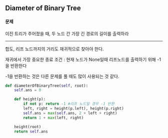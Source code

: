 ## Diameter of Binary Tree

#### 문제

이진 트리가 주어졌을 때, 두 노드 간 가장 긴  경로의 길이를 출력하라

----

합도, 리프 노드까지의 거리도 재귀적으로 찾아야 한다.

재귀에서 가장 중요한 종료 조건 : 현재 노드가 None일때 리프노드를 출력하기 위해 -1을 반환한다

-1을 반환하는 것은 다른 문제를 풀 때도 많이 사용되는 것 같다.

```python
def diameterOfBinaryTree(self, root):
    self.ans = 0

    def height(p):
        if not p: return -1 #리프 노드일 경우 -1 반환
        left, right = height(p.left), height(p.right)
        self.ans = max(self.ans, 2 + left + right)
        return 1 + max(left, right)

    height(root)
    return self.ans
```



